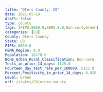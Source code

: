 ```yaml
---
title: "Otero County, CO"
date: 2021-05-19
draft: false
type: county
tags: [FIPS:8089.0,FEMA:8.0,Non-core,Green]
categories: [CO]
County: Otero County
State: CO
FIPS: 8089.0
FEMA_Region: 8.0
Population: 18278.0
NCHS_Urban_Rural_Classification: Non-core
Tests_in_prior_14_days: 1125.0
Fourteen_day_test_rate_per_100000: 6155.0
Percent_Positivity_in_prior_14_days: 0.028
Level: Green
url: /states/CO/otero-county
---
```



